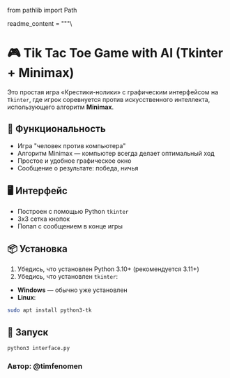 from pathlib import Path

readme_content = """\
# 🎮 Tik Tac Toe Game with AI (Tkinter + Minimax)

Это простая игра «Крестики-нолики» с графическим интерфейсом на `Tkinter`, где игрок соревнуется против искусственного интеллекта, использующего алгоритм **Minimax**.

## 🧠 Функциональность

- Игра "человек против компьютера"
- Алгоритм Minimax — компьютер всегда делает оптимальный ход
- Простое и удобное графическое окно
- Сообщение о результате: победа, ничья

## 🖥️ Интерфейс

- Построен с помощью Python `tkinter`
- 3x3 сетка кнопок
- Попап с сообщением в конце игры

## 📦 Установка

1. Убедись, что установлен Python 3.10+ (рекомендуется 3.11+)
2. Убедись, что установлен `tkinter`:
- **Windows** — обычно уже установлен
- **Linux**:
```bash
sudo apt install python3-tk
```

## 🚀 Запуск

```bash
python3 interface.py
```
### Автор: @timfenomen